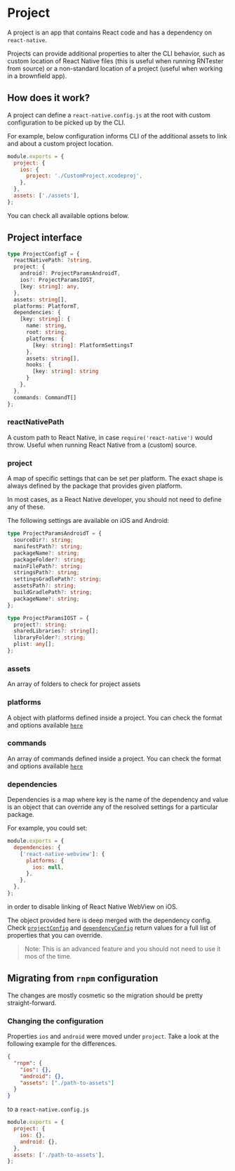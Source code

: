 # Project

A project is an app that contains React code and has a dependency on `react-native`.

Projects can provide additional properties to alter the CLI behavior, such as custom location of React Native files (this is useful when running RNTester from source) or a non-standard location of a project (useful when working in a brownfield app).

## How does it work?

A project can define a `react-native.config.js` at the root with custom configuration to be picked up by the CLI.

For example, below configuration informs CLI of the additional assets to link and about a custom project location.

```js
module.exports = {
  project: {
    ios: {
      project: './CustomProject.xcodeproj',
    },
  },
  assets: ['./assets'],
};
```

You can check all available options below.

## Project interface

```ts
type ProjectConfigT = {
  reactNativePath: ?string,
  project: {
    android?: ProjectParamsAndroidT,
    ios?: ProjectParamsIOST,
    [key: string]: any,
  },
  assets: string[],
  platforms: PlatformT,
  dependencies: {
    [key: string]: {
      name: string,
      root: string,
      platforms: {
        [key: string]: PlatformSettingsT
      },
      assets: string[],
      hooks: {
        [key: string]: string
      }
    },
  },
  commands: CommandT[]
};
```

### reactNativePath

A custom path to React Native, in case `require('react-native')` would throw. Useful when running
React Native from a (custom) source.

### project

A map of specific settings that can be set per platform. The exact shape is always defined by the package that provides given platform.

In most cases, as a React Native developer, you should not need to define any of these.

The following settings are available on iOS and Android:

```ts
type ProjectParamsAndroidT = {
  sourceDir?: string;
  manifestPath?: string;
  packageName?: string;
  packageFolder?: string;
  mainFilePath?: string;
  stringsPath?: string;
  settingsGradlePath?: string;
  assetsPath?: string;
  buildGradlePath?: string;
  packageName?: string;
};

type ProjectParamsIOST = {
  project?: string;
  sharedLibraries?: string[];
  libraryFolder?: string;
  plist: any[];
};
```

### assets

An array of folders to check for project assets

### platforms

A object with platforms defined inside a project. You can check the format and options available [`here`](platforms.md#platform-interface)

### commands

An array of commands defined inside a project. You can check the format and options available [`here`](plugins.md#command-interface)

### dependencies

Dependencies is a map where key is the name of the dependency and value is an object that can override any of the resolved settings for a particular package.

For example, you could set:

```js
module.exports = {
  dependencies: {
    ['react-native-webview']: {
      platforms: {
        ios: null,
      },
    },
  },
};
```

in order to disable linking of React Native WebView on iOS.

The object provided here is deep merged with the dependency config. Check [`projectConfig`](platforms.md#projectconfig) and [`dependencyConfig`](platforms.md#dependencyConfig) return values for a full list of properties that you can override.

> Note: This is an advanced feature and you should not need to use it mos of the time.

## Migrating from `rnpm` configuration

The changes are mostly cosmetic so the migration should be pretty straight-forward.

### Changing the configuration

Properties `ios` and `android` were moved under `project`. Take a look at the following example for the differences.

```json
{
  "rnpm": {
    "ios": {},
    "android": {},
    "assets": ["./path-to-assets"]
  }
}
```

to a `react-native.config.js`

```js
module.exports = {
  project: {
    ios: {},
    android: {},
  },
  assets: ['./path-to-assets'],
};
```
